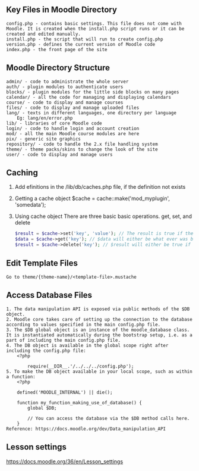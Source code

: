 ## Key Files in Moodle Directory
	config.php - contains basic settings. This file does not come with Moodle. It is created when the install.php script runs or it can be created and edited manually.
	install.php - the script that will run to create config.php
	version.php - defines the current version of Moodle code
	index.php - the front page of the site

## Moodle Directory Structure
	admin/ - code to administrate the whole server
	auth/ - plugin modules to authenticate users
	blocks/ - plugin modules for the little side blocks on many pages
	calendar/ - all the code for managing and displaying calendars
	course/ - code to display and manage courses
	files/ - code to display and manage uploaded files
	lang/ - texts in different languages, one directory per language
		Eg: lang/en/error.php
	lib/ - libraries of core Moodle code
	login/ - code to handle login and account creation
	mod/ - all the main Moodle course modules are here
	pix/ - generic site graphics
	repository/ - code to handle the 2.x file handling system
	theme/ - theme packs/skins to change the look of the site
	user/ - code to display and manage users

## Caching
1. Add efinitions in the /lib/db/caches.php file, if the definition not exists

2. Getting a cache object
	$cache = cache::make('mod_myplugin', 'somedata');

3. Using cache object
	There are three basic basic operations. get, set, and delete
	```php
	$result = $cache->set('key', 'value'); // The result is true if the operation was a success, false otherwise
	$data = $cache->get('key'); // $data will either be what ever was being stored in the cache, or false if the cache could not find the key
	$result = $cache->delete('key'); // $result will either be true if the operation was a success, or false otherwise
	```

## Edit Template Files
	Go to theme/{theme-name}/<template-file>.mustache

## Access Database Files
	1. The data manipulation API is exposed via public methods of the $DB object.
	2. Moodle core takes care of setting up the connection to the database according to values specified in the main config.php file.
	3. The $DB global object is an instance of the moodle_database class. It is instantiated automatically during the bootstrap setup, i.e. as a part of including the main config.php file.
	4. The DB object is available in the global scope right after including the config.php file:
		<?php
 
			require(__DIR__.'/../../../config.php');
	5. To make the DB object available in your local scope, such as within a function:
		<?php
		 
		defined('MOODLE_INTERNAL') || die();
		 
		function my_function_making_use_of_database() {
		    global $DB;
		 
		    // You can access the database via the $DB method calls here.
		}
	Reference: https://docs.moodle.org/dev/Data_manipulation_API

## Lesson settings
https://docs.moodle.org/36/en/Lesson_settings
